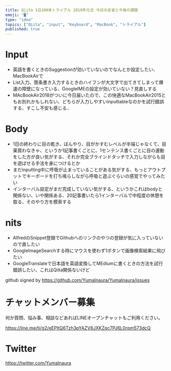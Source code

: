 ```yaml
---
title: Qiita 1日100本トライアル 2019年元旦 今日の反省と今後の課題
emoji: "🖥"
type: "idea"
topics: ["Qiita", "input", "Keyboard", "MacBook", "トライアル"]
published: true
---
```


# Input

- 英語を書くときのSuggestionが効いていないのでなんとか設定したい、MacBookAirで
- List入力、箇条書き入力するときのハイフンが大文字で出てきてしまって爆速の障壁になっている、GoogleIMEの設定が効いていない？見直しする
- MAcBookAir2018がついに今日届いたので、この快適なMacBookAir2015ともお別れかもしれない、どちらが入力しやすいinputtableなのかを試行錯誤する、すこし不安も感じる‥

# Body

- 1日の終わりに目の乾き、ぼんやり、目がかすむレベルが半端じゃなくて、目薬買わなきゃ、というか1記事書くごとに、1センテンス書くごとに目の運動をした方が良い気がする、それか完全ブラインドタッチで入力しながらも目を遊ばせる手法を身につけるとか
- まだinputting中に呼吸が止まっていることがある気がする、もっとアウトプットでキーボードを打ち鳴らしながら呼吸と遊ぶぐらいの感覚でやってみたい
- インターバル設定がまだ完成していない気がする、というかこれはbodyと関係ない、いや関係ある、20記事書いたら1インターバルで中程度の休憩を取る、そのやり方を模索する

# nits

- AlfredのSnippet登録でGithubへのリンクのやつの登録が気に入っていないので直したい
- GoogleImageSearchする時にマウスを使わず1ボタンで画像検索結果に飛びたい
- GoogleTranslateで日本語を英語変換してMEdiumに書くときの方法を試行錯誤したい、これはQiita関係ないけど

github signed by https://github.com/YumaInaura/YumaInaura/issues








<!-- Update From Qiita API -->

# チャットメンバー募集


何か質問、悩み事、相談などあればLINEオープンチャットもご利用ください。

https://line.me/ti/g2/eEPltQ6Tzh3pYAZV8JXKZqc7PJ6L0rpm573dcQ





# Twitter


https://twitter.com/YumaInaura


<!-- Update From Qiita API -->


